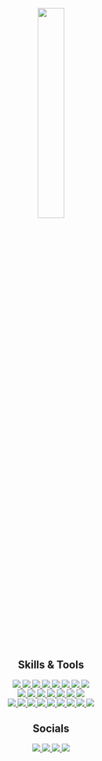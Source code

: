 <p align="center" width="100%">
    <img width="33%" src="https://sdk.bitmoji.com/render/panel/365addfd-bab6-49e7-8bb6-358100afa25e-4e70556e-5a48-4843-bf0d-19555ccbf86a-v1.png?transparent=1&palette=1">
</p>

<h2 align="center">Skills & Tools</h2>

<p align="center">
  <a href="https://html.com/">
    <img src="https://img.shields.io/badge/HTML-E34F26?style=for-the-badge&logo=HTML5&logoColor=white">
  </a>
  <a href="https://www.w3schools.com/css/">
    <img src="https://img.shields.io/badge/CSS-1572B6?style=for-the-badge&logo=CSS3&logoColor=white">
  </a>
  <a href="https://www.javascript.com/">
    <img src="https://img.shields.io/badge/JavaScript-323330?style=for-the-badge&logo=javascript&logoColor=F7DF1E">
  </a>
  <a href="https://www.typescriptlang.org/">
    <img src="https://img.shields.io/badge/typescript-3178C6?&style=for-the-badge&logo=typescript&logoColor=white">
  </a>
  <a href="https://www.mongodb.com/">
    <img src="https://img.shields.io/badge/mongodb-47A248?&style=for-the-badge&logo=mongodb&logoColor=white">
  </a>
  <a href="https://expressjs.com/">
    <img src="https://img.shields.io/badge/express.js-000000?&style=for-the-badge&logo=Express&logoColor=white">
  </a>
  <a href="https://reactjs.org/">
    <img src="https://img.shields.io/badge/react-61DAFB?&style=for-the-badge&logo=react&logoColor=121212">
  </a>
  <a href="https://nodejs.org/en/">
    <img src="https://img.shields.io/badge/NODE.JS-339933?style=for-the-badge&logo=Node.js&logoColor=white">
  </a>
  <br>
  <a href="https://www.mysql.com/">
    <img src="https://img.shields.io/badge/mysql-4479A1?&style=for-the-badge&logo=mysql&logoColor=white">
  </a>
  <a href="https://www.json.org/json-en.html">
    <img src="https://img.shields.io/badge/JSON-000000?style=for-the-badge&logo=JSON&logoColor=white">
  </a>
  <a href="https://webpack.js.org/">
    <img src="https://img.shields.io/badge/Webpack-8DD6F9?style=for-the-badge&logo=webpack&logoColor=121212">
  </a>
  <a href="https://tailwindcss.com/">
    <img src="https://img.shields.io/badge/tailwindcss-06B6D4?style=for-the-badge&logo=tailwindcss&logoColor=white">
  </a>
  <a href="https://tailwindcss.com/">
    <img src="https://img.shields.io/badge/google%20cloud-4285F4?style=for-the-badge&logo=googlecloud&logoColor=white">
  </a>
  <a href="https://www.framer.com/motion/">
    <img src="https://img.shields.io/badge/framer%20motion-0055FF?style=for-the-badge&logo=framer&logoColor=white">
  </a>
  <a href="https://mui.com/">
    <img src="https://img.shields.io/badge/material%20ui-0081CB?style=for-the-badge&logo=materialui&logoColor=white">
  </a>
  <br>
  <a href="https://code.visualstudio.com/">
    <img src="https://img.shields.io/badge/VS%20Code-007ACC?&style=for-the-badge&logo=visual-studio-code&logoColor=white">
  </a>
  <a href="https://iterm2.com/">
    <img src="https://img.shields.io/badge/iterm2-000000?&style=for-the-badge&logo=iterm2&logoColor=white">
  </a>
  <a href="https://www.figma.com/">
    <img src="https://img.shields.io/badge/Figma-F24E1E?&style=for-the-badge&logo=figma&logoColor=white">
  </a>
  <a href="https://www.sketch.com/">
    <img src="https://img.shields.io/badge/Sketch-F7B500?&style=for-the-badge&logo=sketch&logoColor=121212">
  </a>
  <a href="https://brave.com/">
    <img src="https://img.shields.io/badge/brave-FB542B?&style=for-the-badge&logo=brave&logoColor=white">
  </a>
  <a href="https://www.mozilla.org/nl/firefox/new/">
    <img src="https://img.shields.io/badge/firefox-FF7139?&style=for-the-badge&logo=firefoxbrowser&logoColor=white">
  </a>
  <a href="https://git-scm.com/">
    <img src="https://img.shields.io/badge/git-F05032?&style=for-the-badge&logo=git&logoColor=white">
  </a>
  <a href="https://www.sourcetreeapp.com/">
    <img src="https://img.shields.io/badge/sourcetree-0052CC?&style=for-the-badge&logo=sourcetree&logoColor=white">
  </a>
  <a href="https://www.atlassian.com/software/jira">
    <img src="https://img.shields.io/badge/jira-0052CC?&style=for-the-badge&logo=jirasoftware&logoColor=white">
  </a>
</p>

<h2 align="center">Socials</h2>
<p align="center">
  <a href="https://rano.dev">
    <img src="https://img.shields.io/badge/my%20website-171717?&style=for-the-badge&logoColor=white">
  </a>
  <a href="https://twitter.com/ranohardjo">
    <img src="https://img.shields.io/badge/twitter-1DA1F2?&style=for-the-badge&logo=twitter&logoColor=white">
  </a>
  <a href="https://gitlab.com/rhardjo">
    <img src="https://img.shields.io/badge/gitlab-FCA121?&style=for-the-badge&logo=gitlab&logoColor=white">
  </a>
  <a href="https://www.linkedin.com/in/rhardjo/">
    <img src="https://img.shields.io/badge/linkedin-0A66C2?&style=for-the-badge&logo=linkedin&logoColor=white">
  </a>
</p>

<!--
**rhardjo/rhardjo** is a ✨ _special_ ✨ repository because its `README.md` (this file) appears on your GitHub profile.

Here are some ideas to get you started:

- 🔭 I’m currently working on ...
- 🌱 I’m currently learning ...
- 👯 I’m looking to collaborate on ...
- 🤔 I’m looking for help with ...
- 💬 Ask me about ...
- 📫 How to reach me: ...
- 😄 Pronouns: ...
- ⚡ Fun fact: ...
-->
